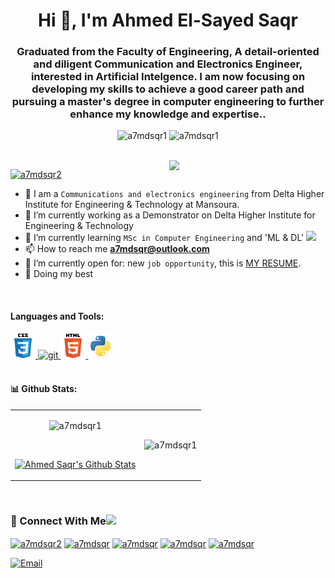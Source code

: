 <h1 align="center">Hi 👋, I'm Ahmed El-Sayed Saqr</h1>
<h3 align="center">Graduated from the Faculty of Engineering, A detail-oriented and diligent Communication and Electronics Engineer, interested in Artificial Intelgence. I am now focusing on developing my skills to achieve a good career path and pursuing a master's degree in computer engineering to further enhance my knowledge and expertise..</h3>

<p align="center"> <img src="https://komarev.com/ghpvc/?username=a7mdsqr1&label=Profile%20views&color=0e75b6&style=flat" alt="a7mdsqr1" />
		   <img src="https://img.shields.io/github/followers/a7mdsqr1?label=Followers" alt="a7mdsqr1" />
</p>

<br>
<img align="right"
    src="https://user-images.githubusercontent.com/63050133/156676671-d5b2e362-97d4-4404-9447-dd71ddfea82f.gif"
    width=250px />
<p align="left"> <a href="https://twitter.com/a7mdsqr2" target="blank"><img src="https://img.shields.io/twitter/follow/a7mdsqr2?logo=twitter&style=for-the-badge" alt="a7mdsqr2" /></a> </p>

- :school: I am a `Communications and electronics engineering` from Delta Higher Institute for Engineering & Technology at Mansoura.
- 🔭 I’m currently working as a Demonstrator on Delta Higher Institute for Engineering & Technology
- 🌱 I’m currently learning `MSc in Computer Engineering` and 'ML & DL'&nbsp;<img src="https://github.com/TheDudeThatCode/TheDudeThatCode/blob/master/Assets/Designer.gif"
    width="36px"> <br>
- 📫 How to reach me **a7mdsqr@outlook.com**
- :thinking: I’m currently open for: new `job opportunity`, this is [MY
RESUME](https://drive.google.com/file/d/15xK2hW3_cj5JKeWPb8l_e6soamzwfNHm/view?usp=share_link).
- 🐼 Doing my best

<br>
<h4 align="left">Languages and Tools:</h4>
<a href="https://www.w3schools.com/css/" rel="nofollow"> <img
        src="https://raw.githubusercontent.com/devicons/devicon/master/icons/css3/css3-original-wordmark.svg" alt="css3"
        width="40" height="40"style="max-width: 100%;"> </a>
<a href="https://git-scm.com/" rel="nofollow"> <img
        src="https://camo.githubusercontent.com/fbfcb9e3dc648adc93bef37c718db16c52f617ad055a26de6dc3c21865c3321d/68747470733a2f2f7777772e766563746f726c6f676f2e7a6f6e652f6c6f676f732f6769742d73636d2f6769742d73636d2d69636f6e2e737667"
        alt="git" width="40" height="40" data-canonical-src="https://www.vectorlogo.zone/logos/git-scm/git-scm-icon.svg"
        style="max-width: 100%;"> </a>
<a href="https://www.w3.org/html/" rel="nofollow"> <img
        src="https://raw.githubusercontent.com/devicons/devicon/master/icons/html5/html5-original-wordmark.svg"
        alt="html5" width="40" height="40" style="max-width: 100%;"> </a>
<a href="https://www.python.org" rel="nofollow"> <img
        src="https://raw.githubusercontent.com/devicons/devicon/master/icons/python/python-original.svg" alt="python"
        width="40" height="40" style="max-width: 100%;"> </a>
<br>
<br>
<h4 align="left">📊 Github Stats:</h4>
 <table> 
   <tr> 
     <td> 
<p align="center"><img src="https://github-readme-streak-stats.herokuapp.com/?user=a7mdsqr1&theme=tokyonight_duo" alt="a7mdsqr1" /></p>
  <br/>
  <p align="center">
    <a href="https://github.com/anuraghazra/github-readme-stats">
	    <img alt="Ahmed Saqr's Github Stats" src="https://github-readme-stats.vercel.app/api?username=a7mdsqr1&show_icons=true&count_private=true&locale=en&theme=tokyonight&layout=compact" height="230px"/>
    </td> 
     <td>  
    </a>
	  <img src="https://github-readme-stats.vercel.app/api/top-langs?username=a7mdsqr1&langs_count=10&show_icons=true&locale=en&theme=tokyonight" alt="a7mdsqr1" height="230px"/>
  </td> 
   </tr> 
 </table> 
<br/>

<h3 align="left">💬 Connect With Me<img src="https://github.com/TheDudeThatCode/TheDudeThatCode/blob/master/Assets/Handshake.gif" height="32px"></h3> 
  
<p align="left">
<a href="https://twitter.com/a7mdsqr2" target="blank"><img align="center" src="https://raw.githubusercontent.com/rahuldkjain/github-profile-readme-generator/master/src/images/icons/Social/twitter.svg" alt="a7mdsqr2" height="30" width="40" /></a>
<a href="https://linkedin.com/in/a7mdsqr" target="blank"><img align="center" src="https://raw.githubusercontent.com/rahuldkjain/github-profile-readme-generator/master/src/images/icons/Social/linked-in-alt.svg" alt="a7mdsqr" height="30" width="40" /></a>
<a href="https://kaggle.com/a7mdsqr" target="blank"><img align="center" src="https://raw.githubusercontent.com/rahuldkjain/github-profile-readme-generator/master/src/images/icons/Social/kaggle.svg" alt="a7mdsqr" height="30" width="40" /></a>
<a href="https://fb.com/a7mdsqr" target="blank"><img align="center" src="https://raw.githubusercontent.com/rahuldkjain/github-profile-readme-generator/master/src/images/icons/Social/facebook.svg" alt="a7mdsqr" height="30" width="40" /></a>
<a href="https://instagram.com/a7mdsqr" target="blank"><img align="center" src="https://raw.githubusercontent.com/rahuldkjain/github-profile-readme-generator/master/src/images/icons/Social/instagram.svg" alt="a7mdsqr" height="30" width="40" /></a>
</p>
 <a href="mailto:a7mdsqr@outlook.com"><img alt="Email" src="https://img.shields.io/badge/Email-a7mdsqr@outlook.com-blue?style=flat-square&logo=gmail"></a><br> 
